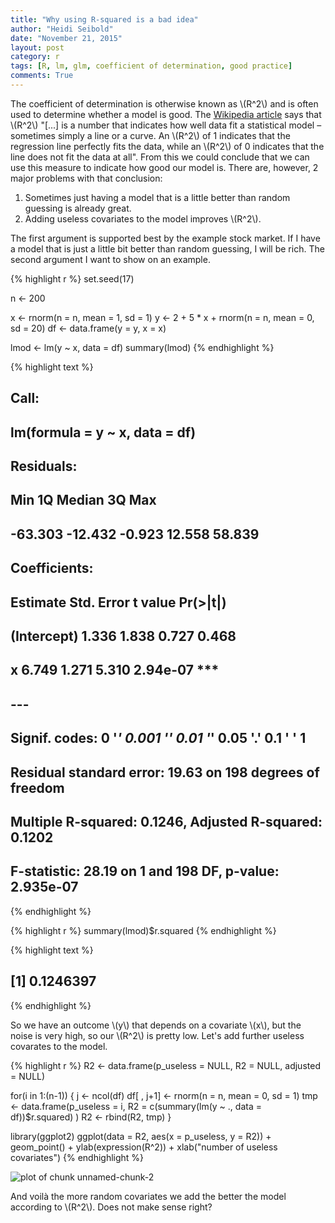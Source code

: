 ```yaml
---
title: "Why using R-squared is a bad idea"
author: "Heidi Seibold"
date: "November 21, 2015"
layout: post
category: r
tags: [R, lm, glm, coefficient of determination, good practice]
comments: True
---
```


The coefficient of determination is otherwise known as \\(R^2\\) and is often used to 
determine whether a model is good.
The [Wikipedia article](https://en.wikipedia.org/wiki/Coefficient_of_determination) 
says that \\(R^2\\) "[...]  is a number that indicates how well data fit a statistical model –
sometimes simply a line or a curve. An \\(R^2\\) of 1 indicates that the regression line perfectly
fits the data, while an \\(R^2\\) of 0 indicates that the line does not fit the data at all".
From this we could conclude that we can use this measure to indicate how good our model
is. There are, however, 2 major problems with that conclusion:

1. Sometimes just having a model that is a little better than random guessing is already
great.
2. Adding useless covariates to the model improves \\(R^2\\).

The first argument is supported best by the example stock market. If I have a model
that is just a little bit better than random guessing, I will be rich.
The second argument I want to show on an example.


{% highlight r %}
set.seed(17)

n <- 200

x <- rnorm(n = n, mean = 1, sd = 1)
y <- 2 + 5 * x + rnorm(n = n, mean = 0, sd = 20)
df <- data.frame(y = y, x = x)

lmod <- lm(y ~ x, data = df)
summary(lmod)
{% endhighlight %}



{% highlight text %}
## 
## Call:
## lm(formula = y ~ x, data = df)
## 
## Residuals:
##     Min      1Q  Median      3Q     Max 
## -63.303 -12.432  -0.923  12.558  58.839 
## 
## Coefficients:
##             Estimate Std. Error t value Pr(>|t|)    
## (Intercept)    1.336      1.838   0.727    0.468    
## x              6.749      1.271   5.310 2.94e-07 ***
## ---
## Signif. codes:  0 '***' 0.001 '**' 0.01 '*' 0.05 '.' 0.1 ' ' 1
## 
## Residual standard error: 19.63 on 198 degrees of freedom
## Multiple R-squared:  0.1246,	Adjusted R-squared:  0.1202 
## F-statistic: 28.19 on 1 and 198 DF,  p-value: 2.935e-07
{% endhighlight %}



{% highlight r %}
summary(lmod)$r.squared
{% endhighlight %}



{% highlight text %}
## [1] 0.1246397
{% endhighlight %}

So we have an outcome \\(y\\) that depends on a covariate \\(x\\), but the noise is 
very high, so our \\(R^2\\) is pretty low. Let's add further useless covarates to the
model.



{% highlight r %}
R2 <- data.frame(p_useless = NULL, R2 = NULL, adjusted = NULL)

for(i in 1:(n-1)) {
  j <- ncol(df)
  df[ , j+1] <- rnorm(n = n, mean = 0, sd = 1)
  tmp <- data.frame(p_useless = i,
                    R2 = c(summary(lm(y ~ ., data = df))$r.squared)
  )
  R2 <- rbind(R2, tmp)
}

library(ggplot2)
ggplot(data = R2, aes(x = p_useless, y = R2)) + 
  geom_point() + 
  ylab(expression(R^2)) + 
  xlab("number of useless covariates")
{% endhighlight %}

![plot of chunk unnamed-chunk-2](http://heidiseibold.github.io/figure/source/2015-11-21-R-squared/unnamed-chunk-2-1.png)

And voilà the more random covariates we add the better the model according to \\(R^2\\).
Does not make sense right?
